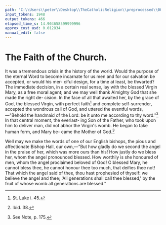 ```yaml
---
path: "C:\\Users\\peter\\Desktop\\TheCatholicReligion\\preprocessed\\00193.jpg"
input_tokens: 1948
output_tokens: 466
elapsed_time_s: 14.904658599999996
approx_cost_usd: 0.012834
manual_edit: false
---
```

# The Faith of the Church.

It was a tremendous crisis in the history of
the world. Would the purpose of the eternal
Word to become incarnate for us men and for
our salvation be accepted, or would his mer-
ciful design, for a time at least, be thwarted?
The immediate decision, in a certain real
sense, lay with the blessed Virgin Mary, as a
free moral agent; and we may well thank
Almighty God that she made the right de-
cision. In the face of all that awaited her,
by the grace of God, the blessed Virgin, with
perfect faith[^1] and complete self-surrender,
accepted the wondrous call of God, and uttered
the eventful words,—"Behold the handmaid of
the Lord: be it unto me according to thy
word."[^2] In that central moment, the everlast-
ing Son of the Father, who took upon him to
deliver man, did not abhor the Virgin's womb.
He began to take human form, and Mary be-
came the Mother of God.[^3]

Well may we make the words of one of
our English bishops, the pious and affectionate
Bishop Hall, our own,—"But how gladly do
we second the angel in the praise of her, which
was more ours than his! How justly do we
bless her, whom the angel pronounced blessed.
How worthily is she honoured of men, whom
the angel proclaimed beloved of God! O
blessed Mary, he cannot bless thee, he cannot
honour thee too much, that deifies thee not!
That which the angel said of thee, thou hast
prophesied of thyself: we believe the angel and
thee; 'All generations shall call thee blessed,'
by the fruit of whose womb all generations are
blessed."

[^1]: St. Luke i. 45.
[^2]: Ibid. 38.
[^3]: See Note, p. 175.